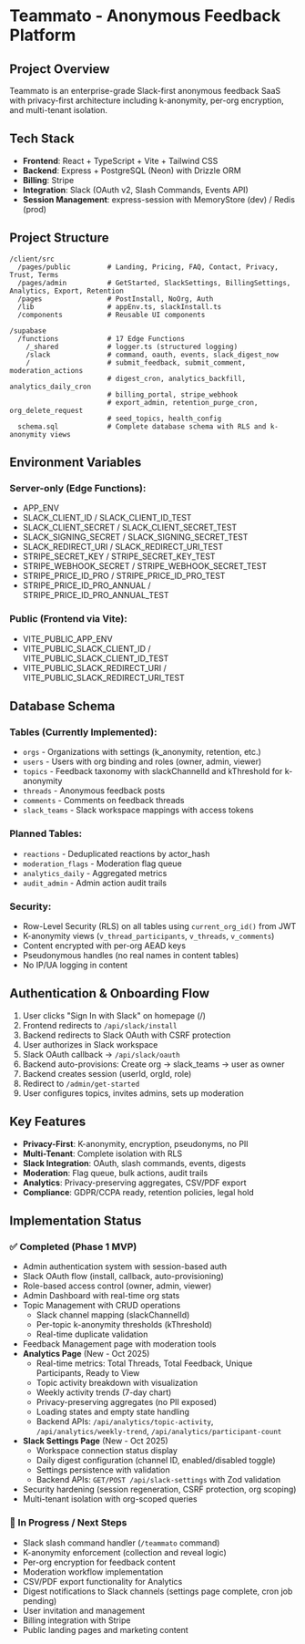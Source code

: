 # Teammato - Anonymous Feedback Platform

## Project Overview

Teammato is an enterprise-grade Slack-first anonymous feedback SaaS with privacy-first architecture including k-anonymity, per-org encryption, and multi-tenant isolation.

## Tech Stack

- **Frontend**: React + TypeScript + Vite + Tailwind CSS
- **Backend**: Express + PostgreSQL (Neon) with Drizzle ORM
- **Billing**: Stripe
- **Integration**: Slack (OAuth v2, Slash Commands, Events API)
- **Session Management**: express-session with MemoryStore (dev) / Redis (prod)

## Project Structure

```
/client/src
  /pages/public         # Landing, Pricing, FAQ, Contact, Privacy, Trust, Terms
  /pages/admin          # GetStarted, SlackSettings, BillingSettings, Analytics, Export, Retention
  /pages                # PostInstall, NoOrg, Auth
  /lib                  # appEnv.ts, slackInstall.ts
  /components           # Reusable UI components

/supabase
  /functions            # 17 Edge Functions
    /_shared            # logger.ts (structured logging)
    /slack              # command, oauth, events, slack_digest_now
    /                   # submit_feedback, submit_comment, moderation_actions
                        # digest_cron, analytics_backfill, analytics_daily_cron
                        # billing_portal, stripe_webhook
                        # export_admin, retention_purge_cron, org_delete_request
                        # seed_topics, health_config
  schema.sql            # Complete database schema with RLS and k-anonymity views
```

## Environment Variables

### Server-only (Edge Functions):
- APP_ENV
- SLACK_CLIENT_ID / SLACK_CLIENT_ID_TEST
- SLACK_CLIENT_SECRET / SLACK_CLIENT_SECRET_TEST
- SLACK_SIGNING_SECRET / SLACK_SIGNING_SECRET_TEST
- SLACK_REDIRECT_URI / SLACK_REDIRECT_URI_TEST
- STRIPE_SECRET_KEY / STRIPE_SECRET_KEY_TEST
- STRIPE_WEBHOOK_SECRET / STRIPE_WEBHOOK_SECRET_TEST
- STRIPE_PRICE_ID_PRO / STRIPE_PRICE_ID_PRO_TEST
- STRIPE_PRICE_ID_PRO_ANNUAL / STRIPE_PRICE_ID_PRO_ANNUAL_TEST

### Public (Frontend via Vite):
- VITE_PUBLIC_APP_ENV
- VITE_PUBLIC_SLACK_CLIENT_ID / VITE_PUBLIC_SLACK_CLIENT_ID_TEST
- VITE_PUBLIC_SLACK_REDIRECT_URI / VITE_PUBLIC_SLACK_REDIRECT_URI_TEST

## Database Schema

### Tables (Currently Implemented):
- `orgs` - Organizations with settings (k_anonymity, retention, etc.)
- `users` - Users with org binding and roles (owner, admin, viewer)
- `topics` - Feedback taxonomy with slackChannelId and kThreshold for k-anonymity
- `threads` - Anonymous feedback posts
- `comments` - Comments on feedback threads
- `slack_teams` - Slack workspace mappings with access tokens

### Planned Tables:
- `reactions` - Deduplicated reactions by actor_hash
- `moderation_flags` - Moderation flag queue
- `analytics_daily` - Aggregated metrics
- `audit_admin` - Admin action audit trails

### Security:
- Row-Level Security (RLS) on all tables using `current_org_id()` from JWT
- K-anonymity views (`v_thread_participants`, `v_threads`, `v_comments`)
- Content encrypted with per-org AEAD keys
- Pseudonymous handles (no real names in content tables)
- No IP/UA logging in content

## Authentication & Onboarding Flow

1. User clicks "Sign In with Slack" on homepage (/)
2. Frontend redirects to `/api/slack/install`
3. Backend redirects to Slack OAuth with CSRF protection
4. User authorizes in Slack workspace
5. Slack OAuth callback → `/api/slack/oauth`
6. Backend auto-provisions: Create org → slack_teams → user as owner
7. Backend creates session (userId, orgId, role)
8. Redirect to `/admin/get-started`
9. User configures topics, invites admins, sets up moderation

## Key Features

- **Privacy-First**: K-anonymity, encryption, pseudonyms, no PII
- **Multi-Tenant**: Complete isolation with RLS
- **Slack Integration**: OAuth, slash commands, events, digests
- **Moderation**: Flag queue, bulk actions, audit trails
- **Analytics**: Privacy-preserving aggregates, CSV/PDF export
- **Compliance**: GDPR/CCPA ready, retention policies, legal hold

## Implementation Status

### ✅ Completed (Phase 1 MVP)
- Admin authentication system with session-based auth
- Slack OAuth flow (install, callback, auto-provisioning)
- Role-based access control (owner, admin, viewer)
- Admin Dashboard with real-time org stats
- Topic Management with CRUD operations
  - Slack channel mapping (slackChannelId)
  - Per-topic k-anonymity thresholds (kThreshold)
  - Real-time duplicate validation
- Feedback Management page with moderation tools
- **Analytics Page** (New - Oct 2025)
  - Real-time metrics: Total Threads, Total Feedback, Unique Participants, Ready to View
  - Topic activity breakdown with visualization
  - Weekly activity trends (7-day chart)
  - Privacy-preserving aggregates (no PII exposed)
  - Loading states and empty state handling
  - Backend APIs: `/api/analytics/topic-activity`, `/api/analytics/weekly-trend`, `/api/analytics/participant-count`
- **Slack Settings Page** (New - Oct 2025)
  - Workspace connection status display
  - Daily digest configuration (channel ID, enabled/disabled toggle)
  - Settings persistence with validation
  - Backend APIs: `GET/POST /api/slack-settings` with Zod validation
- Security hardening (session regeneration, CSRF protection, org scoping)
- Multi-tenant isolation with org-scoped queries

### 🚧 In Progress / Next Steps
- Slack slash command handler (`/teammato` command)
- K-anonymity enforcement (collection and reveal logic)
- Per-org encryption for feedback content
- Moderation workflow implementation
- CSV/PDF export functionality for Analytics
- Digest notifications to Slack channels (settings page complete, cron job pending)
- User invitation and management
- Billing integration with Stripe
- Public landing pages and marketing content
